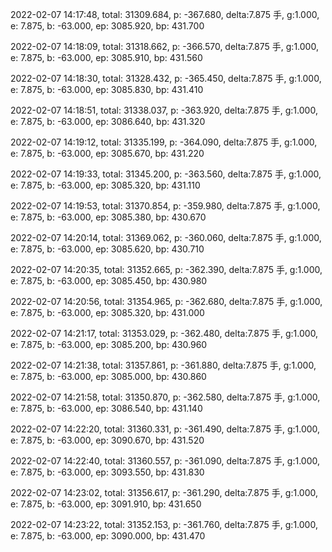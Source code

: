 2022-02-07 14:17:48, total: 31309.684, p: -367.680, delta:7.875 手, g:1.000, e: 7.875, b: -63.000, ep: 3085.920, bp: 431.700

2022-02-07 14:18:09, total: 31318.662, p: -366.570, delta:7.875 手, g:1.000, e: 7.875, b: -63.000, ep: 3085.910, bp: 431.560

2022-02-07 14:18:30, total: 31328.432, p: -365.450, delta:7.875 手, g:1.000, e: 7.875, b: -63.000, ep: 3085.830, bp: 431.410

2022-02-07 14:18:51, total: 31338.037, p: -363.920, delta:7.875 手, g:1.000, e: 7.875, b: -63.000, ep: 3086.640, bp: 431.320

2022-02-07 14:19:12, total: 31335.199, p: -364.090, delta:7.875 手, g:1.000, e: 7.875, b: -63.000, ep: 3085.670, bp: 431.220

2022-02-07 14:19:33, total: 31345.200, p: -363.560, delta:7.875 手, g:1.000, e: 7.875, b: -63.000, ep: 3085.320, bp: 431.110

2022-02-07 14:19:53, total: 31370.854, p: -359.980, delta:7.875 手, g:1.000, e: 7.875, b: -63.000, ep: 3085.380, bp: 430.670

2022-02-07 14:20:14, total: 31369.062, p: -360.060, delta:7.875 手, g:1.000, e: 7.875, b: -63.000, ep: 3085.620, bp: 430.710

2022-02-07 14:20:35, total: 31352.665, p: -362.390, delta:7.875 手, g:1.000, e: 7.875, b: -63.000, ep: 3085.450, bp: 430.980

2022-02-07 14:20:56, total: 31354.965, p: -362.680, delta:7.875 手, g:1.000, e: 7.875, b: -63.000, ep: 3085.320, bp: 431.000

2022-02-07 14:21:17, total: 31353.029, p: -362.480, delta:7.875 手, g:1.000, e: 7.875, b: -63.000, ep: 3085.200, bp: 430.960

2022-02-07 14:21:38, total: 31357.861, p: -361.880, delta:7.875 手, g:1.000, e: 7.875, b: -63.000, ep: 3085.000, bp: 430.860

2022-02-07 14:21:58, total: 31350.870, p: -362.580, delta:7.875 手, g:1.000, e: 7.875, b: -63.000, ep: 3086.540, bp: 431.140

2022-02-07 14:22:20, total: 31360.331, p: -361.490, delta:7.875 手, g:1.000, e: 7.875, b: -63.000, ep: 3090.670, bp: 431.520

2022-02-07 14:22:40, total: 31360.557, p: -361.090, delta:7.875 手, g:1.000, e: 7.875, b: -63.000, ep: 3093.550, bp: 431.830

2022-02-07 14:23:02, total: 31356.617, p: -361.290, delta:7.875 手, g:1.000, e: 7.875, b: -63.000, ep: 3091.910, bp: 431.650

2022-02-07 14:23:22, total: 31352.153, p: -361.760, delta:7.875 手, g:1.000, e: 7.875, b: -63.000, ep: 3090.000, bp: 431.470
